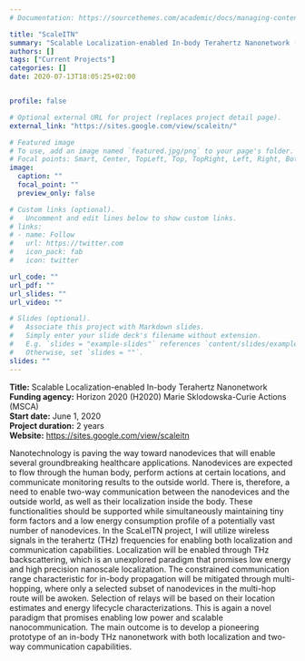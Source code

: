 ```yaml
---
# Documentation: https://sourcethemes.com/academic/docs/managing-content/

title: "ScaleITN"
summary: "Scalable Localization-enabled In-body Terahertz Nanonetwork (H2020 MSCA, 2020-2022)"
authors: []
tags: ["Current Projects"]
categories: []
date: 2020-07-13T18:05:25+02:00


profile: false

# Optional external URL for project (replaces project detail page).
external_link: "https://sites.google.com/view/scaleitn/"

# Featured image
# To use, add an image named `featured.jpg/png` to your page's folder.
# Focal points: Smart, Center, TopLeft, Top, TopRight, Left, Right, BottomLeft, Bottom, BottomRight.
image:
  caption: ""
  focal_point: ""
  preview_only: false

# Custom links (optional).
#   Uncomment and edit lines below to show custom links.
# links:
# - name: Follow
#   url: https://twitter.com
#   icon_pack: fab
#   icon: twitter

url_code: ""
url_pdf: ""
url_slides: ""
url_video: ""

# Slides (optional).
#   Associate this project with Markdown slides.
#   Simply enter your slide deck's filename without extension.
#   E.g. `slides = "example-slides"` references `content/slides/example-slides.md`.
#   Otherwise, set `slides = ""`.
slides: ""
---
```


**Title:** Scalable Localization-enabled In-body Terahertz Nanonetwork\
**Funding agency:** Horizon 2020 (H2020) Marie Sklodowska-Curie Actions (MSCA)\
**Start date:** June 1, 2020\
**Project duration:** 2 years\
**Website:** <https://sites.google.com/view/scaleitn>

Nanotechnology is paving the way toward nanodevices that will enable several groundbreaking healthcare applications. Nanodevices are expected to flow through the human body, perform actions at certain locations, and communicate monitoring results to the outside world. There is, therefore, a need to enable two-way communication between the nanodevices and the outside world, as well as their localization inside the body. These functionalities should be supported while simultaneously maintaining tiny form factors and a low energy consumption profile of a potentially vast number of nanodevices. In the ScaLeITN project, I will utilize wireless signals in the terahertz (THz) frequencies for enabling both localization and communication capabilities. Localization will be enabled through THz backscattering, which is an unexplored paradigm that promises low energy and high precision nanoscale localization. The constrained communication range characteristic for in-body propagation will be mitigated through multi-hopping, where only a selected subset of nanodevices in the multi-hop route will be awoken. Selection of relays will be based on their location estimates and energy lifecycle characterizations. This is again a novel paradigm that promises enabling low power and scalable nanocommunication. The main outcome is to develop a pioneering prototype of an in-body THz nanonetwork with both localization and two-way communication capabilities.
